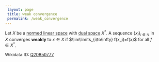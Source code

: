 ```yaml
---
 layout: page
 title: weak convergence
 permalink: /weak_convergence
---
```

Let $X$ be a [normed linear space](https://defsmath.github.io/DefsMath/normed_linear_space) with [dual space](https://defsmath.github.io/DefsMath/dual_space) $X^*$. A sequence $\{x_i\}_{i\in\mathbb N}$ in $X$ converges **weakly** to $x \in X$ if $\lim\limits_{i\to\infty} f(x_i)=f(x)$ for all $f\in X^*$.

Wikidata ID: [Q20850777](https://www.wikidata.org/wiki/Q20850777)